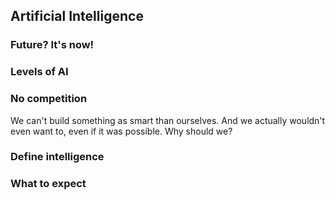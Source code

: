 ## Artificial Intelligence

### Future? It's now!

### Levels of AI

### No competition
We can't build something as smart than ourselves. And we actually wouldn't even want to, even if it was possible. Why should we?

### Define intelligence

### What to expect

